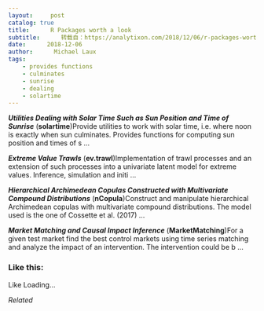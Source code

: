 ```yaml
---
layout:     post
catalog: true
title:      R Packages worth a look
subtitle:      转载自：https://analytixon.com/2018/12/06/r-packages-worth-a-look-1358/
date:      2018-12-06
author:      Michael Laux
tags:
    - provides functions
    - culminates
    - sunrise
    - dealing
    - solartime
---
```


***Utilities Dealing with Solar Time Such as Sun Position and Time of Sunrise*** (**solartime**)Provide utilities to work with solar time, i.e. where noon is exactly when sun culminates. Provides functions for computing sun position and times of s …

***Extreme Value Trawls*** (**ev.trawl**)Implementation of trawl processes and an extension of such processes into a univariate latent model for extreme values. Inference, simulation and initi …

***Hierarchical Archimedean Copulas Constructed with Multivariate Compound Distributions*** (**nCopula**)Construct and manipulate hierarchical Archimedean copulas with multivariate compound distributions. The model used is the one of Cossette et al. (2017) …

***Market Matching and Causal Impact Inference*** (**MarketMatching**)For a given test market find the best control markets using time series matching and analyze the impact of an intervention. The intervention could be b …





### Like this:

Like Loading...


*Related*

